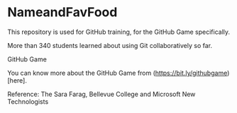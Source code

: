 # NameandFavFood

This repository is used for GitHub training, for the GitHub Game specifically. 

More than 340 students learned about using Git collaboratively so far.

GitHub Game

You can know more about the GitHub Game from (https://bit.ly/githubgame)[here].

Reference: The Sara Farag, Bellevue College and Microsoft New Technologists 





